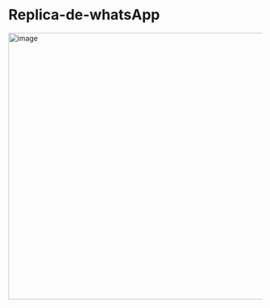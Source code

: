 # Replica-de-whatsApp

<img width="529" alt="image" src="https://user-images.githubusercontent.com/91689157/189742549-dd842732-f753-4bac-9209-20853b8190a7.png">
